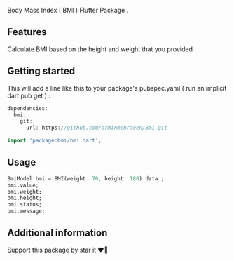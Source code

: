 <!-- 
This README describes the package. If you publish this package to pub.dev,
this README's contents appear on the landing page for your package.

For information about how to write a good package README, see the guide for
[writing package pages](https://dart.dev/guides/libraries/writing-package-pages). 

For general information about developing packages, see the Dart guide for
[creating packages](https://dart.dev/guides/libraries/create-library-packages)
and the Flutter guide for
[developing packages and plugins](https://flutter.dev/developing-packages). 
-->

Body Mass Index ( BMI ) Flutter Package .

## Features

Calculate BMI based on the height and weight that you provided .

## Getting started

This will add a line like this to your package's pubspec.yaml ( run an implicit dart pub get ) :

```dart
dependencies:
  bmi:
    git:
      url: https://github.com/arminmehraeen/Bmi.git
```

```dart
import 'package:bmi/bmi.dart';
```

## Usage

```dart
BmiModel bmi = BMI(weight: 70, height: 180).data ;
bmi.value;
bmi.weight;
bmi.height;
bmi.status;
bmi.message;
```

## Additional information
Support this package by star it :heart_on_fire:

